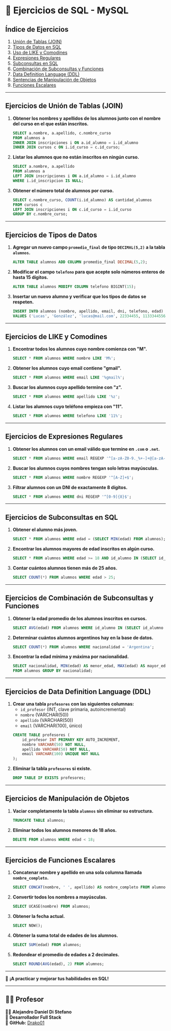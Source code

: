 
# **📘 Ejercicios de SQL - MySQL**  

## **Índice de Ejercicios**  
1. [Unión de Tablas (JOIN)](#ejercicios-de-unión-de-tablas-join)  
2. [Tipos de Datos en SQL](#ejercicios-de-tipos-de-datos)  
3. [Uso de LIKE y Comodines](#ejercicios-de-like-y-comodines)  
4. [Expresiones Regulares](#ejercicios-de-expresiones-regulares)  
5. [Subconsultas en SQL](#ejercicios-de-subconsultas-en-sql)  
6. [Combinación de Subconsultas y Funciones](#ejercicios-de-combinación-de-subconsultas-y-funciones)  
7. [Data Definition Language (DDL)](#ejercicios-de-data-definition-language-ddl)  
8. [Sentencias de Manipulación de Objetos](#ejercicios-de-manipulación-de-objetos)  
9. [Funciones Escalares](#ejercicios-de-funciones-escalares)  

---

## **Ejercicios de Unión de Tablas (JOIN)**  

1. **Obtener los nombres y apellidos de los alumnos junto con el nombre del curso en el que están inscritos.**  
   ```sql
   SELECT a.nombre, a.apellido, c.nombre_curso
   FROM alumnos a
   INNER JOIN inscripciones i ON a.id_alumno = i.id_alumno
   INNER JOIN cursos c ON i.id_curso = c.id_curso;
   ```
2. **Listar los alumnos que no están inscritos en ningún curso.**  
   ```sql
   SELECT a.nombre, a.apellido
   FROM alumnos a
   LEFT JOIN inscripciones i ON a.id_alumno = i.id_alumno
   WHERE i.id_inscripcion IS NULL;
   ```
3. **Obtener el número total de alumnos por curso.**  
   ```sql
   SELECT c.nombre_curso, COUNT(i.id_alumno) AS cantidad_alumnos
   FROM cursos c
   LEFT JOIN inscripciones i ON c.id_curso = i.id_curso
   GROUP BY c.nombre_curso;
   ```

---

## **Ejercicios de Tipos de Datos**  

1. **Agregar un nuevo campo `promedio_final` de tipo `DECIMAL(5,2)` a la tabla `alumnos`.**  
   ```sql
   ALTER TABLE alumnos ADD COLUMN promedio_final DECIMAL(5,2);
   ```
2. **Modificar el campo `telefono` para que acepte solo números enteros de hasta 15 dígitos.**  
   ```sql
   ALTER TABLE alumnos MODIFY COLUMN telefono BIGINT(15);
   ```
3. **Insertar un nuevo alumno y verificar que los tipos de datos se respeten.**  
   ```sql
   INSERT INTO alumnos (nombre, apellido, email, dni, telefono, edad)
   VALUES ('Lucas', 'González', 'lucas@mail.com', 22334455, 1133344556, 22);
   ```

---

## **Ejercicios de LIKE y Comodines**  

1. **Encontrar todos los alumnos cuyo nombre comienza con "M".**  
   ```sql
   SELECT * FROM alumnos WHERE nombre LIKE 'M%';
   ```
2. **Obtener los alumnos cuyo email contiene "gmail".**  
   ```sql
   SELECT * FROM alumnos WHERE email LIKE '%gmail%';
   ```
3. **Buscar los alumnos cuyo apellido termine con "z".**  
   ```sql
   SELECT * FROM alumnos WHERE apellido LIKE '%z';
   ```
4. **Listar los alumnos cuyo teléfono empieza con "11".**  
   ```sql
   SELECT * FROM alumnos WHERE telefono LIKE '11%';
   ```

---

## **Ejercicios de Expresiones Regulares**  

1. **Obtener los alumnos con un email válido que termine en `.com` o `.net`.**  
   ```sql
   SELECT * FROM alumnos WHERE email REGEXP '^[a-zA-Z0-9._%+-]+@[a-zA-Z0-9.-]+\\.(com|net)$';
   ```
2. **Buscar los alumnos cuyos nombres tengan solo letras mayúsculas.**  
   ```sql
   SELECT * FROM alumnos WHERE nombre REGEXP '^[A-Z]+$';
   ```
3. **Filtrar alumnos con un DNI de exactamente 8 dígitos.**  
   ```sql
   SELECT * FROM alumnos WHERE dni REGEXP '^[0-9]{8}$';
   ```

---

## **Ejercicios de Subconsultas en SQL**  

1. **Obtener el alumno más joven.**  
   ```sql
   SELECT * FROM alumnos WHERE edad = (SELECT MIN(edad) FROM alumnos);
   ```
2. **Encontrar los alumnos mayores de edad inscritos en algún curso.**  
   ```sql
   SELECT * FROM alumnos WHERE edad >= 18 AND id_alumno IN (SELECT id_alumno FROM inscripciones);
   ```
3. **Contar cuántos alumnos tienen más de 25 años.**  
   ```sql
   SELECT COUNT(*) FROM alumnos WHERE edad > 25;
   ```

---

## **Ejercicios de Combinación de Subconsultas y Funciones**  

1. **Obtener la edad promedio de los alumnos inscritos en cursos.**  
   ```sql
   SELECT AVG(edad) FROM alumnos WHERE id_alumno IN (SELECT id_alumno FROM inscripciones);
   ```
2. **Determinar cuántos alumnos argentinos hay en la base de datos.**  
   ```sql
   SELECT COUNT(*) FROM alumnos WHERE nacionalidad = 'Argentina';
   ```
3. **Encontrar la edad mínima y máxima por nacionalidad.**  
   ```sql
   SELECT nacionalidad, MIN(edad) AS menor_edad, MAX(edad) AS mayor_edad
   FROM alumnos GROUP BY nacionalidad;
   ```

---

## **Ejercicios de Data Definition Language (DDL)**  

1. **Crear una tabla `profesores` con las siguientes columnas:**  
   - `id_profesor` (INT, clave primaria, autoincremental)  
   - `nombre` (VARCHAR(50))  
   - `apellido` (VARCHAR(50))  
   - `email` (VARCHAR(100), único)  
   ```sql
   CREATE TABLE profesores (
       id_profesor INT PRIMARY KEY AUTO_INCREMENT,
       nombre VARCHAR(50) NOT NULL,
       apellido VARCHAR(50) NOT NULL,
       email VARCHAR(100) UNIQUE NOT NULL
   );
   ```
2. **Eliminar la tabla `profesores` si existe.**  
   ```sql
   DROP TABLE IF EXISTS profesores;
   ```

---

## **Ejercicios de Manipulación de Objetos**  

1. **Vaciar completamente la tabla `alumnos` sin eliminar su estructura.**  
   ```sql
   TRUNCATE TABLE alumnos;
   ```
2. **Eliminar todos los alumnos menores de 18 años.**  
   ```sql
   DELETE FROM alumnos WHERE edad < 18;
   ```

---

## **Ejercicios de Funciones Escalares**  

1. **Concatenar nombre y apellido en una sola columna llamada `nombre_completo`.**  
   ```sql
   SELECT CONCAT(nombre, ' ', apellido) AS nombre_completo FROM alumnos;
   ```
2. **Convertir todos los nombres a mayúsculas.**  
   ```sql
   SELECT UCASE(nombre) FROM alumnos;
   ```
3. **Obtener la fecha actual.**  
   ```sql
   SELECT NOW();
   ```
4. **Obtener la suma total de edades de los alumnos.**  
   ```sql
   SELECT SUM(edad) FROM alumnos;
   ```
5. **Redondear el promedio de edades a 2 decimales.**  
   ```sql
   SELECT ROUND(AVG(edad), 2) FROM alumnos;
   ```

---

🚀 **¡A practicar y mejorar tus habilidades en SQL!**  

---

## 🧑‍🏫 Profesor  

👨‍💻 **Alejandro Daniel Di Stefano**  
📌 **Desarrollador Full Stack**  
🔗 **GitHub:** [Drako01](https://github.com/Drako01)  